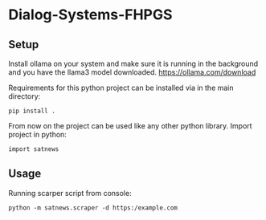 # Dialog-Systems-FHPGS

## Setup
Install ollama on your system and make sure it is running in the background and you have the llama3 model downloaded.
https://ollama.com/download

Requirements for this python project can be installed via in the main directory:
````
pip install .
````

From now on the project can be used like any other python library.
Import project in python:
````
import satnews
````

## Usage

Running scarper script from console:

````
python -m satnews.scraper -d https:/example.com
````